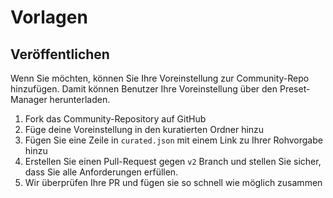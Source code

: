 # Vorlagen

## Veröffentlichen

Wenn Sie möchten, können Sie Ihre Voreinstellung zur Community-Repo hinzufügen. Damit können Benutzer Ihre Voreinstellung über den Preset-Manager herunterladen.

1. Fork das Community-Repository auf GitHub
2. Füge deine Voreinstellung in den kuratierten Ordner hinzu
3. Fügen Sie eine Zeile in `curated.json` mit einem Link zu Ihrer Rohvorgabe hinzu
4. Erstellen Sie einen Pull-Request gegen `v2` Branch und stellen Sie sicher, dass Sie alle Anforderungen erfüllen.
5. Wir überprüfen Ihre PR und fügen sie so schnell wie möglich zusammen 
